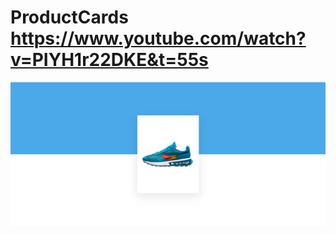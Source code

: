 # ProductCards https://www.youtube.com/watch?v=PIYH1r22DKE&t=55s
<p align="center">
  <img src="preview.png" alt="preview del proyecto"  width="1600">
</p>